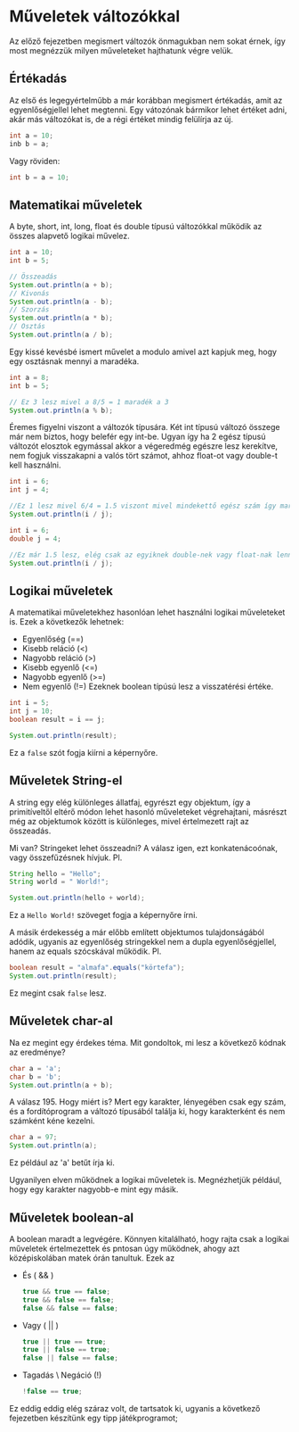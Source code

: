 # Műveletek változókkal

Az előző fejezetben megismert változók önmagukban nem sokat érnek, így most megnézzük milyen műveleteket hajthatunk végre velük.

## Értékadás
Az első és legegyértelműbb a már korábban megismert értékadás, amit az egyenlőségjellel lehet megtenni. Egy vátozónak bármikor lehet értéket adni, akár más változókat is, de a régi értéket mindig felülírja az új.
```java
int a = 10;
inb b = a;
```
Vagy röviden:
```java
int b = a = 10;
```

## Matematikai műveletek
A byte, short, int, long, float és double típusú változókkal működik az összes alapvető logikai művelez.
```java
int a = 10;
int b = 5;

// Összeadás
System.out.println(a + b);
// Kivonás
System.out.println(a - b);
// Szorzás
System.out.println(a * b);
// Osztás
System.out.println(a / b);
```
Egy kissé kevésbé ismert művelet a modulo amivel azt kapjuk meg, hogy egy osztásnak mennyi a maradéka.
```java
int a = 8;
int b = 5;

// Ez 3 lesz mivel a 8/5 = 1 maradék a 3
System.out.println(a % b);
```
Éremes figyelni viszont a változók típusára. Két int típusú változó összege már nem biztos, hogy belefér egy int-be. Ugyan így ha 2 egész típusú változót elosztok egymással akkor a végeredmég egészre lesz kerekítve, nem fogjuk visszakapni a valós tört számot, ahhoz float-ot vagy double-t kell használni.

```java
int i = 6;
int j = 4;

//Ez 1 lesz mivel 6/4 = 1.5 viszont mivel mindekettő egész szám így marad az 1 mint egész rész
System.out.println(i / j);
```

```java
int i = 6;
double j = 4;

//Ez már 1.5 lesz, elég csak az egyiknek double-nek vagy float-nak lenni
System.out.println(i / j);
```

## Logikai műveletek
A matematikai műveletekhez hasonlóan lehet használni logikai műveleteket is. Ezek a következők lehetnek:
* Egyenlőség (==)
* Kisebb reláció (<)
* Nagyobb reláció (>)
* Kisebb egyenlő (<=)
* Nagyobb egyenlő (>=)
* Nem egyenlő (!=)
Ezeknek boolean típúsú lesz a visszatérési értéke.
```java
int i = 5;
int j = 10;
boolean result = i == j;

System.out.println(result);
```
Ez a `false` szót fogja kiírni a képernyőre.

## Műveletek String-el

A string egy elég különleges állatfaj, egyrészt egy objektum, így a primitíveltől eltérő módon lehet hasonló műveleteket végrehajtani, másrészt még az objektumok között is különleges, mivel értelmezett rajt az összeadás.

Mi van? Stringeket lehet összeadni? A válasz igen, ezt konkatenácoónak, vagy összefűzésnek hívjuk. Pl.
```java
String hello = "Hello";
String world = " World!";

System.out.println(hello + world);
```
Ez a `Hello World!` szöveget fogja a képernyőre írni.

A másik érdekesség a már előbb említett objektumos tulajdonságából adódik, ugyanis az egyenlőség stringekkel nem a dupla egyenlőségjellel, hanem az equals szócskával működik. Pl.
```java
boolean result = "almafa".equals("körtefa");
System.out.println(result);
```
Ez megint csak `false` lesz.

## Műveletek char-al
Na ez megint egy érdekes téma. Mit gondoltok, mi lesz a következő kódnak az eredménye?
```java
char a = 'a';
char b = 'b';
System.out.println(a + b);
```
A válasz 195. Hogy miért is? Mert egy karakter, lényegében csak egy szám, és a fordítóprogram a változó típusából találja ki, hogy karakterként és nem számként kéne kezelni.
```java
char a = 97;
System.out.println(a);
```
Ez például az 'a' betűt írja ki.

Ugyanilyen elven működnek a logikai műveletek is. Megnézhetjük például, hogy egy karakter nagyobb-e mint egy másik.

## Műveletek boolean-al
A boolean maradt a legvégére. Könnyen kitalálható, hogy rajta csak a logikai műveletek értelmezettek és pntosan úgy működnek, ahogy azt középiskolában matek órán tanultuk. Ezek az 

* És ( && )
  ```java
  true && true == false;
  true && false == false;
  false && false == false;
  ```
* Vagy ( || )
  ```java
  true || true == true;
  true || false == true;
  false || false == false;
  ```
* Tagadás \ Negáció (!)
  ```java
  !false == true;
  ```

Ez eddig eddig elég száraz volt, de tartsatok ki, ugyanis a következő fejezetben készítünk egy tipp játékprogramot;